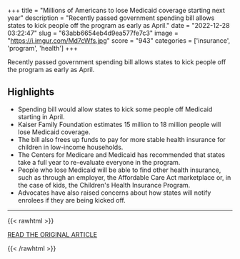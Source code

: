+++
title = "Millions of Americans to lose Medicaid coverage starting next year"
description = "Recently passed government spending bill allows states to kick people off the program as early as April."
date = "2022-12-28 03:22:47"
slug = "63abb6654eb4d9ea577fe7c3"
image = "https://i.imgur.com/Md7cWfs.jpg"
score = "943"
categories = ['insurance', 'program', 'health']
+++

Recently passed government spending bill allows states to kick people off the program as early as April.

## Highlights

- Spending bill would allow states to kick some people off Medicaid starting in April.
- Kaiser Family Foundation estimates 15 million to 18 million people will lose Medicaid coverage.
- The bill also frees up funds to pay for more stable health insurance for children in low-income households.
- The Centers for Medicare and Medicaid has recommended that states take a full year to re-evaluate everyone in the program.
- People who lose Medicaid will be able to find other health insurance, such as through an employer, the Affordable Care Act marketplace or, in the case of kids, the Children's Health Insurance Program.
- Advocates have also raised concerns about how states will notify enrolees if they are being kicked off.

---

{{< rawhtml >}}
  <p class="article-category">
    <a target="_blank" href="https://www.cbsnews.com/news/millions-americans-lose-medicaid-coverage-starting-next-year-2023/?intcid=CNI-00-10aaa3b">READ THE ORIGINAL ARTICLE</a>
  </p>
{{< /rawhtml >}}
